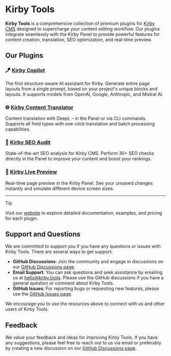 # Kirby Tools

**Kirby Tools** is a comprehensive collection of premium plugins for [Kirby CMS](https://getkirby.com) designed to supercharge your content editing workflow. Our plugins integrate seamlessly with the Kirby Panel to provide powerful features for content creation, translation, SEO optimization, and real-time preview.

## Our Plugins

### 🪁 [Kirby Copilot](https://kirby.tools/copilot)

The first structure-aware AI assistant for Kirby. Generate entire page layouts from a single prompt, based on your project's unique blocks and layouts. It supports models from OpenAI, Google, Anthropic, and Mistral AI.

### 🌐 [Kirby Content Translator](https://kirby.tools/content-translator)

Content translation with DeepL – in the Panel or via CLI commands. Supports all field types with one-click translation and batch processing capabilities.

### 🏃 [Kirby SEO Audit](https://kirby.tools/seo-audit)

State-of-the-art SEO analysis for Kirby CMS. Perform 30+ SEO checks directly in the Panel to improve your content and boost your rankings.

### 🪩 [Kirby Live Preview](https://kirby.tools/live-preview)

Real-time page preview in the Kirby Panel. See your unsaved changes instantly and simulate different device screen sizes.

---

> [!TIP]
> Visit our [website](https://kirby.tools) to explore detailed documentation, examples, and pricing for each plugin.

## Support and Questions

We are committed to support you if you have any questions or issues with Kirby Tools. There are several ways to get support:

- **GitHub Discussions**: Join the community and engage in discussions on our [GitHub Discussions page](https://github.com/kirby-tools/community/discussions).
- **Email Support**: You can ask questions and seek assistance by emailing us at [hello@kirby.tools](mailto:hello@kirby.tools). Please use the GitHub discussions if you have a general question or comment about Kirby Tools.
- **GitHub Issues**: For reporting bugs or requesting new features, please use the [GitHub Issues page](https://github.com/kirby-tools/community/issues).

We encourage you to use the resources above to connect with us and other users of Kirby Tools.

## Feedback

We value your feedback and ideas for improving Kirby Tools. If you have any suggestions, please feel free to reach out to us via email or preferably by creating a new discussion on our [GitHub Discussions page](https://github.com/kirby-tools/community/discussions).
